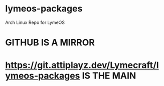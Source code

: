 # lymeos-packages
Arch Linux Repo for LymeOS


# GITHUB IS A MIRROR

# https://git.attiplayz.dev/Lymecraft/lymeos-packages IS THE MAIN